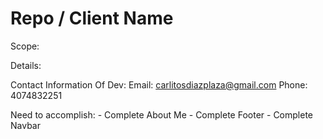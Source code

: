 # Repo / Client Name

Scope:

Details:

Contact Information Of Dev:
    Email: carlitosdiazplaza@gmail.com
    Phone: 4074832251


Need to accomplish:
    - Complete About Me
    - Complete Footer
    - Complete Navbar
